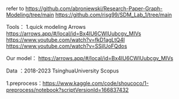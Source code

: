refer to
https://github.com/abroniewski/Research-Paper-Graph-Modeling/tree/main
https://github.com/risg99/SDM_Lab_1/tree/main

Tools：
1.quick modeling 
Arrows
https://arrows.app/#/local/id=Bx4IU6CWIUubcgv_MIVs
https://www.youtube.com/watch?v=fkD1agLtQ4I
https://www.youtube.com/watch?v=SSjlUoFQdos

Our model：
https://arrows.app/#/local/id=Bx4IU6CWIUubcgv_MIVs


Data ：2018-2023 TsinghuaUniversity Scopus

1.preprocess：https://www.kaggle.com/code/shoucoco/1-preprocess/notebook?scriptVersionId=166837432

